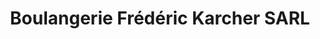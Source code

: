 ---
title: "Boulangerie Frédéric Karcher SARL"
url: /les-poulieres/boulangerie-frederic-karcher-sarl/
shop: boulangerie
---